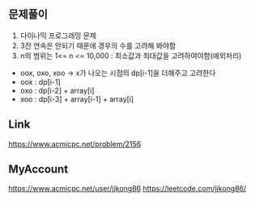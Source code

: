 ## 문제풀이
 1. 다이나믹 프로그래밍 문제
 2. 3잔 연속은 안되기 때문에 경우의 수를 고려해 봐야함
 3. n의 범위는 1<= n <= 10,000 : 최소값과 최대값을 고려하여야함(예외처리)
  - oox, oxo, xoo -> x가 나오는 시점의 dp[i-1]을 더해주고 고려한다
  - oox : dp[i-1]
  - oxo : dp[i-2] + array[i]
  - xoo : dp[i-3] + array[i-1] + array[i]

## Link
https://www.acmicpc.net/problem/2156

## MyAccount
https://www.acmicpc.net/user/jjkong86
https://leetcode.com/jjkong86/


